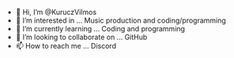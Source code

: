 - 👋 Hi, I’m @KuruczVilmos
- 👀 I’m interested in ... Music production and coding/programming
- 🌱 I’m currently learning ... Coding and programming
- 💞️ I’m looking to collaborate on ... GitHub
- 📫 How to reach me ... Discord

<!---
KuruczVilmos/KuruczVilmos is a ✨ special ✨ repository because its `README.md` (this file) appears on your GitHub profile.
You can click the Preview link to take a look at your changes.
--->
